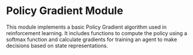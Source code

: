 # Policy Gradient Module

This module implements a basic Policy Gradient algorithm used in reinforcement learning. It includes functions to compute the policy using a softmax function and calculate gradients for training an agent to make decisions based on state representations.
